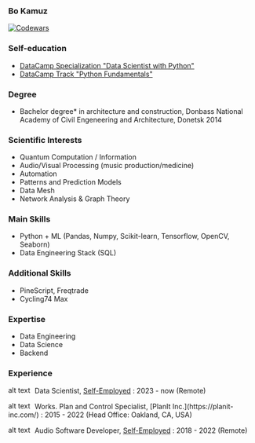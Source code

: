 ### Bo Kamuz

<!--
**bkamuz/bkamuz** is a ✨ _special_ ✨ repository because its `README.md` (this file) appears on your GitHub profile.

Here are some ideas to get you started:

- 🔭 I’m currently working on ...
- 🌱 I’m currently learning ...
- 👯 I’m looking to collaborate on ...
- 🤔 I’m looking for help with ...
- 💬 Ask me about ...
- 📫 How to reach me: ...
- 😄 Pronouns: ...
- ⚡ Fun fact: ...
-->

[![Codewars](https://www.codewars.com/users/bkamuz/badges/large)](https://www.codewars.com/users/bkamuz)

### Self-education

* [DataCamp Specialization "Data Scientist with Python"](https://www.datacamp.com/profile/bkamuz)
* [DataCamp Track "Python Fundamentals"](https://www.datacamp.com/profile/bkamuz)

### Degree

<!-- *Master degree* in solid state physics, Moscow State University, Moscow 2022 -->

* Bachelor degree* in architecture and construction, Donbass National Academy of Civil Engeneering and Architecture, Donetsk 2014

### Scientific Interests

* Quantum Computation / Information
* Audio/Visual Processing (music production/medicine)
* Automation
* Patterns and Prediction Models
* Data Mesh
* Network Analysis & Graph Theory

### Main Skills

* Python + ML (Pandas, Numpy, Scikit-learn, Tensorflow, OpenCV, Seaborn)
* Data Engineering Stack (SQL)

### Additional Skills

* PineScript, Freqtrade
* Cycling74 Max


### Expertise

* Data Engineering
* Data Science
* Backend

### Experience

<img style="test" src="https://gb.ru/favicon.ico" alt="alt text" width="50" height="15"> Data Scientist, [Self-Employed](https://www.notion.so/bkamuz/Kamuz-Bo-d3f0e69c00a941ac847ab8ff949d87e3) : 2023 - now (Remote)

<img src="https://planit-inc.com/wp-content/themes/planit/assets/img/tild3536-3831-4730-a232-633966353561__planit-logo_white.svg" alt="alt text" width="50" height="15"> 
<span style="">Works.</span>
Plan and Control Specialist, [PlanIt Inc.](https://planit-inc.com/) : 2015 - 2022 (Head Office: Oakland, CA, USA)

<img src="https://static.tildacdn.com/tild6164-3265-4962-b931-663232666466/Waves_W.png" alt="alt text" width="50" height="15"> Audio Software Developer, [Self-Employed](http://bkamuz.tilda.ws/en/else) : 2018 - 2022 (Remote)

<!--
<img src="https://upload.wikimedia.org/wikipedia/commons/thumb/c/c7/Raiffeisen_Bank.svg/264px-Raiffeisen_Bank.svg.png" alt="alt text" width="60" height="20"> Senior Data Engineer, Raiffeisenbank International AG: 2022-06 - (Now)

<img src="https://upload.wikimedia.org/wikipedia/commons/thumb/c/c7/Raiffeisen_Bank.svg/264px-Raiffeisen_Bank.svg.png" alt="alt text" width="60" height="20"> Data Engineer, Raiffeisenbank Russia: 2020-10 - 2022-06

<img src="https://upload.wikimedia.org/wikipedia/commons/thumb/c/c7/Raiffeisen_Bank.svg/264px-Raiffeisen_Bank.svg.png" alt="alt text" width="60" height="20"> Expert Data Scientist, Raiffeisenbank Russia: 2020-01 - 2020-10

<img src="https://upload.wikimedia.org/wikipedia/commons/thumb/c/c7/Raiffeisen_Bank.svg/264px-Raiffeisen_Bank.svg.png" alt="alt text" width="60" height="20"> Senior Data Scientist, Raiffeisenbank Russia: 2019-04 - 2020-01
 -->
